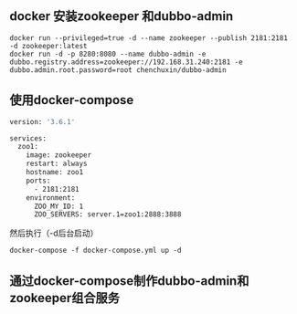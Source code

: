 ## docker 安装zookeeper 和dubbo-admin
```shell script
docker run --privileged=true -d --name zookeeper --publish 2181:2181  -d zookeeper:latest
docker run -d -p 8280:8080 --name dubbo-admin -e dubbo.registry.address=zookeeper://192.168.31.240:2181 -e dubbo.admin.root.password=root chenchuxin/dubbo-admin
```



## 使用docker-compose
```dockerfile
version: '3.6.1'

services:
  zoo1:
    image: zookeeper
    restart: always
    hostname: zoo1
    ports:
      - 2181:2181
    environment:
      ZOO_MY_ID: 1
      ZOO_SERVERS: server.1=zoo1:2888:3888
```
然后执行（-d后台启动）
```shell script
docker-compose -f docker-compose.yml up -d
```


## 通过docker-compose制作dubbo-admin和zookeeper组合服务
